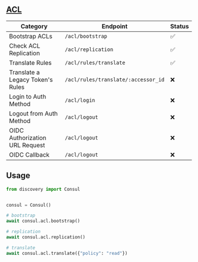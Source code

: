 ## [ACL](https://developer.hashicorp.com/consul/api-docs/acl)

Category | Endpoint | Status 
-------- | ------|-------- 
Bootstrap ACLs | `/acl/bootstrap` | ✅ 
Check ACL Replication | `/acl/replication` | ✅ 
Translate Rules | `/acl/rules/translate` | ✅ 
Translate a Legacy Token's Rules | `/acl/rules/translate/:accessor_id` | ❌ 
Login to Auth Method | `/acl/login` | ❌ 
Logout from Auth Method | `/acl/logout` | ❌
OIDC Authorization URL Request | `/acl/logout` | ❌
OIDC Callback | `/acl/logout` | ❌

## Usage

```python
from discovery import Consul


consul = Consul()

# bootstrap
await consul.acl.bootstrap()

# replication
await consul.acl.replication()

# translate
await consul.acl.translate({"policy": "read"})
```
